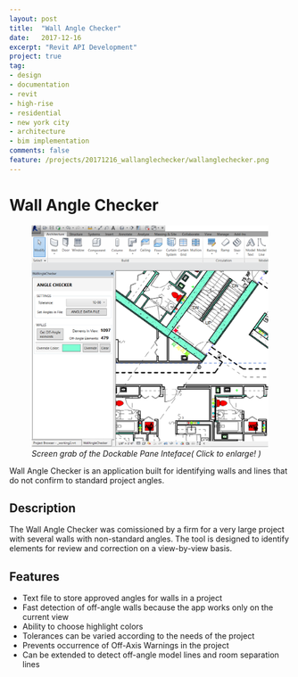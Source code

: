 ```yaml
---
layout: post
title:  "Wall Angle Checker"
date:   2017-12-16
excerpt: "Revit API Development"
project: true
tag:
- design
- documentation
- revit
- high-rise
- residential
- new york city
- architecture
- bim implementation
comments: false
feature: /projects/20171216_wallanglechecker/wallanglechecker.png
---
```


# Wall Angle Checker
<figure>
<a href="/projects/portfolio_slides/oro01.png"><img src="/projects/20171216_wallanglechecker/wallanglechecker.png"></a>
<figurecaption><i>Screen grab of the Dockable Pane Inteface( Click to enlarge! )</i></figurecaption>
</figure>
Wall Angle Checker is an application built for identifying walls and lines that do not confirm to standard project angles.

## Description
The Wall Angle Checker was comissioned by a firm for a very large project with several walls with non-standard angles.
The tool is designed to identify elements for review and correction on a view-by-view basis.

## Features
* Text file to store approved angles for walls in a project
* Fast detection of off-angle walls because the app works only on the current view
* Ability to choose highlight colors
* Tolerances can be varied according to the needs of the project
* Prevents occurrence of Off-Axis Warnings in the project
* Can be extended to detect off-angle model lines and room separation lines
